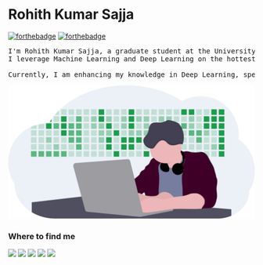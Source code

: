# Rohith Kumar Sajja 
[![forthebadge](https://forthebadge.com/images/badges/makes-people-smile.svg)](https://forthebadge.com)
[![forthebadge](https://forthebadge.com/images/badges/built-with-love.svg)](https://forthebadge.com)

<!--### Hello, World! <img src="https://github.com/TheDudeThatCode/TheDudeThatCode/blob/master/Assets/Earth.gif" width="24px"> -->




<pre>
I'm Rohith Kumar Sajja, a graduate student at the University of Arizona, and a budding Data Scientist, passionate about researching and developing analytical solutions.
I leverage Machine Learning and Deep Learning on the hottest commodity today - data, to solve real-world problems.

Currently, I am enhancing my knowledge in Deep Learning, specificially in Computer Vision (CV) and Natural Language Processing (NLP).
</pre>

<p align="center"> 
  <kbd>
  	<a href="https://rohithsajja.me" target="_blank">
		<img src="images/undraw_developer_activity_bv83.png"></img>
	</a>
  </kbd>
</p>

<!--
**rohith5955/rohith5955** is a ✨ _special_ ✨ repository because its `README.md` (this file) appears on your GitHub profile.

Here are some ideas to get you started:

- 🔭 I’m currently working on ...
- 🌱 I’m currently learning ...
- 👯 I’m looking to collaborate on ...
- 🤔 I’m looking for help with ...
- 💬 Ask me about ...
- 📫 How to reach me: ...
- 😄 Pronouns: ...
- ⚡ Fun fact: ...
-->

### Where to find me

[![](https://img.shields.io/badge/Portfolio-RohithSajjaa-9cf?style=for-the-badge&logo=react)](https://rohithsajja.me)
[![](https://img.shields.io/badge/LinkedIn-rohithsajja-informational?style=for-the-badge&logo=linkedin)](https://www.linkedin.com/in/rohithsajja/)
[![](https://img.shields.io/badge/Gmail-rsajja-red?style=for-the-badge&logo=gmail)](mailto:rsajja@email.arizona.edu)
[![](https://img.shields.io/badge/Medium-@rohith5955-black?style=for-the-badge&logo=medium)](https://www.medium.com/@rohith5955)
[![](https://img.shields.io/badge/Twitter-@rohith5955-blue?style=for-the-badge&logo=twitter)](https://twitter.com/rohith5955)

&nbsp;

